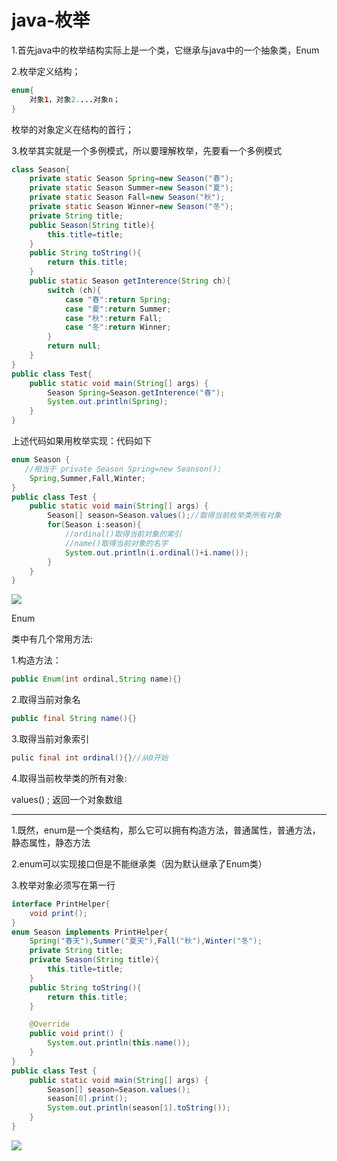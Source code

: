 # java-枚举

1.首先java中的枚举结构实际上是一个类，它继承与java中的一个抽象类，Enum

2.枚举定义结构；

```java
enum{
    对象1，对象2....对象n；
}
```

枚举的对象定义在结构的首行；

3.枚举其实就是一个多例模式，所以要理解枚举，先要看一个多例模式

```java
class Season{
    private static Season Spring=new Season("春");
    private static Season Summer=new Season("夏");
    private static Season Fall=new Season("秋");
    private static Season Winner=new Season("冬");
    private String title;
    public Season(String title){
        this.title=title;
    }
    public String toString(){
        return this.title;
    }
    public static Season getInterence(String ch){
        switch (ch){
            case "春":return Spring;
            case "夏":return Summer;
            case "秋":return Fall;
            case "冬":return Winner;
        }
        return null;
    }
}
public class Test{
    public static void main(String[] args) {
        Season Spring=Season.getInterence("春");
        System.out.println(Spring);
    }
}
```



上述代码如果用枚举实现：代码如下

```java
enum Season {
   //相当于 private Season Spring=new Seanson();
    Spring,Summer,Fall,Winter;
}
public class Test {
    public static void main(String[] args) {
        Season[] season=Season.values();//取得当前枚举类所有对象
        for(Season i:season){
            //ordinal()取得当前对象的索引
            //name()取得当前对象的名字
            System.out.println(i.ordinal()+i.name());
        }
    }
}
```

![](E:\javaSE_knowledgepoint\枚举.PNG)

Enum

类中有几个常用方法:

1.构造方法：

```java
public Enum(int ordinal,String name){}
```

2.取得当前对象名

```java
public final String name(){}
```

3.取得当前对象索引

```java
pulic final int ordinal(){}//从0开始
```

4.取得当前枚举类的所有对象:

values()  ;  返回一个对象数组

 

------------------------------------------

1.既然，enum是一个类结构，那么它可以拥有构造方法，普通属性，普通方法，静态属性，静态方法

2.enum可以实现接口但是不能继承类（因为默认继承了Enum类）

3.枚举对象必须写在第一行

```java
interface PrintHelper{
    void print();
}
enum Season implements PrintHelper{
    Spring("春天"),Summer("夏天"),Fall("秋"),Winter("冬");
    private String title;
    private Season(String title){
        this.title=title;
    }
    public String toString(){
        return this.title;
    }

    @Override
    public void print() {
        System.out.println(this.name());
    }
}
public class Test {
    public static void main(String[] args) {
        Season[] season=Season.values();
        season[0].print();
        System.out.println(season[1].toString());
    }
}
```

![](E:\javaSE_knowledgepoint\枚举1.PNG)